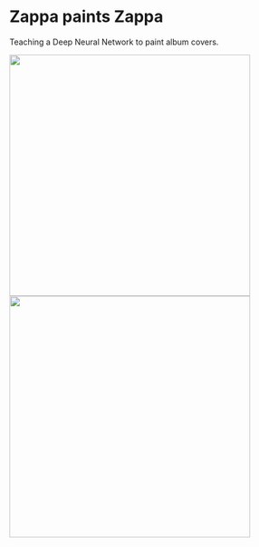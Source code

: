 # Zappa paints Zappa

Teaching a Deep Neural Network to paint album covers.

<img src="gifs/apostrophe.gif" width="425"/> <img src="gifs/woiiftm.gif" width="425"/> 
